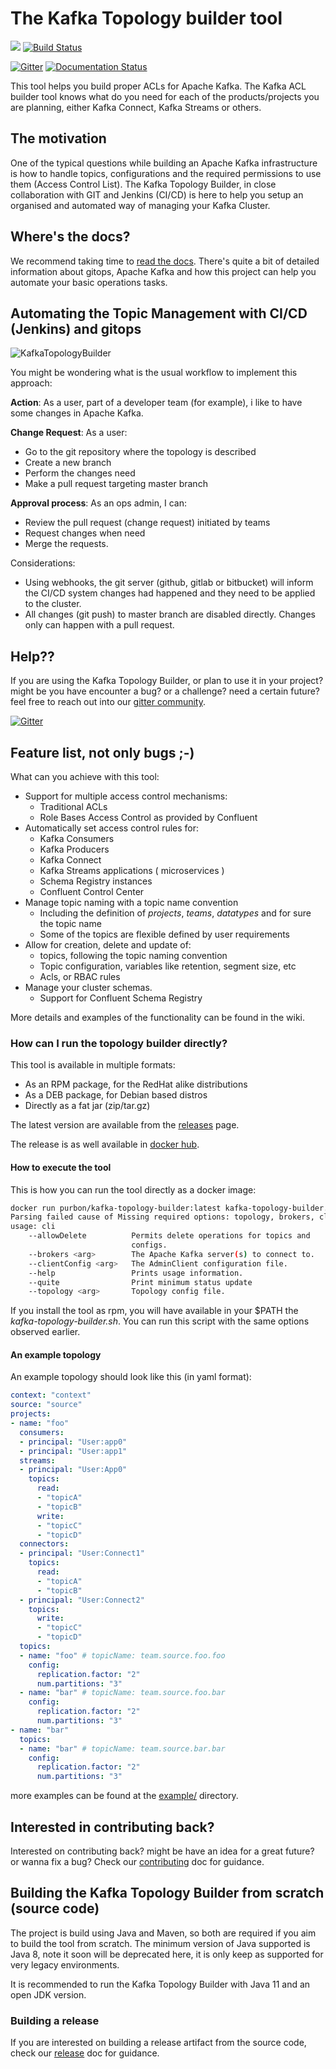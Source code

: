 # The Kafka Topology builder tool

<a href="https://codeclimate.com/github/purbon/kafka-topology-builder/maintainability"><img src="https://api.codeclimate.com/v1/badges/ef4bcda7d1b5fd0a4f1e/maintainability" /></a> [![Build Status](https://travis-ci.org/purbon/kafka-topology-builder.svg?branch=master)](https://travis-ci.org/purbon/kafka-topology-builder)

[![Gitter](https://badges.gitter.im/kafka-topology-builder/community.svg)](https://gitter.im/kafka-topology-builder/community?utm_source=badge&utm_medium=badge&utm_campaign=pr-badge) [![Documentation Status](https://readthedocs.org/projects/kafka-topology-builder/badge/?version=latest)](https://kafka-topology-builder.readthedocs.io/?badge=latest)

This tool helps you build proper ACLs for Apache Kafka. The Kafka ACL builder tool knows what do you
need for each of the products/projects you are planning, either Kafka Connect, Kafka Streams or others.

## The motivation 

One of the typical questions while building an Apache Kafka infrastructure is how to handle topics, 
configurations and the required permissions to use them (Access Control List).
The Kafka Topology Builder, in close collaboration with GIT and Jenkins (CI/CD) is here to help you setup an organised and automated way of managing your Kafka Cluster.

## Where's the docs?

We recommend taking time to [read the docs](https://kafka-topology-builder.readthedocs.io/).
There's quite a bit of detailed information about gitops, Apache Kafka and how this project can help you automate your basic operations tasks.

## Automating the Topic Management with CI/CD (Jenkins) and gitops

![KafkaTopologyBuilder](imgs/kafka-topology-builder.png)

You might be wondering what is the usual workflow to implement this approach:

**Action**: As a user, part of a developer team (for example), i like to have some changes in Apache Kafka.

**Change Request**: As a user:

- Go to the git repository where the topology is described
- Create a new branch
- Perform the changes need
- Make a pull request targeting master branch

**Approval process**: As an ops admin, I can:

- Review the pull request (change request) initiated by teams
- Request changes when need
- Merge the requests.

Considerations:

* Using webhooks, the git server (github, gitlab or bitbucket) will inform the CI/CD system changes had happened and they need to be applied to the cluster.
* All changes (git push) to master branch are disabled directly. 
Changes only can happen with a pull request.

## Help??

If you are using the Kafka Topology Builder, or plan to use it in your project? might be you have encounter a bug? or a challenge?
need a certain future? feel free to reach out into our [gitter community](https://gitter.im/kafka-topology-builder/community).

[![Gitter](https://badges.gitter.im/kafka-topology-builder/community.svg)](https://gitter.im/kafka-topology-builder/community?utm_source=badge&utm_medium=badge&utm_campaign=pr-badge)

## Feature list, not only bugs ;-)

What can you achieve with this tool:

* Support for multiple access control mechanisms:
    * Traditional ACLs
    * Role Bases Access Control as provided by Confluent
* Automatically set access control rules for:
    * Kafka Consumers
    * Kafka Producers
    * Kafka Connect 
    * Kafka Streams applications ( microservices )
    * Schema Registry instances
    * Confluent Control Center
* Manage topic naming with a topic name convention
    * Including the definition of *projects*, *teams*, *datatypes* and for sure the topic name
    * Some of the topics are flexible defined by user requirements
* Allow for creation, delete and update of:
    * topics, following the topic naming convention
    * Topic configuration, variables like retention, segment size, etc
    * Acls, or RBAC rules
* Manage your cluster schemas.
    - Support for Confluent Schema Registry

More details and examples of the functionality can be found in the wiki.  

### How can I run the topology builder directly?

This tool is available in multiple formats:

- As an RPM package, for the RedHat alike distributions
- As a DEB package, for Debian based distros
- Directly as a fat jar (zip/tar.gz)

The latest version are available from the [releases](https://github.com/purbon/kafka-topology-builder/releases) page.

The release is as well available in [docker hub](https://hub.docker.com/r/purbon/kafka-topology-builder).

#### How to execute the tool

This is how you can run the tool directly as a docker image:

```bash 
docker run purbon/kafka-topology-builder:latest kafka-topology-builder.sh  --help
Parsing failed cause of Missing required options: topology, brokers, clientConfig
usage: cli
    --allowDelete          Permits delete operations for topics and
                           configs.
    --brokers <arg>        The Apache Kafka server(s) to connect to.
    --clientConfig <arg>   The AdminClient configuration file.
    --help                 Prints usage information.
    --quite                Print minimum status update
    --topology <arg>       Topology config file.
```

If you install the tool as rpm, you will have available in your $PATH the _kafka-topology-builder.sh_.
You can run this script with the same options observed earlier.  

#### An example topology

An example topology should look like this (in yaml format):

```yaml
context: "context"
source: "source"
projects:
- name: "foo"
  consumers:
  - principal: "User:app0"
  - principal: "User:app1"
  streams:
  - principal: "User:App0"
    topics:
      read:
      - "topicA"
      - "topicB"
      write:
      - "topicC"
      - "topicD"
  connectors:
  - principal: "User:Connect1"
    topics:
      read:
      - "topicA"
      - "topicB"
  - principal: "User:Connect2"
    topics:
      write:
      - "topicC"
      - "topicD"
  topics:
  - name: "foo" # topicName: team.source.foo.foo
    config:
      replication.factor: "2"
      num.partitions: "3"
  - name: "bar" # topicName: team.source.foo.bar
    config:
      replication.factor: "2"
      num.partitions: "3"
- name: "bar"
  topics:
  - name: "bar" # topicName: team.source.bar.bar
    config:
      replication.factor: "2"
      num.partitions: "3"
```

more examples can be found at the [example/](example/) directory.

## Interested in contributing back?

Interested on contributing back? might be have an idea for a great future? or wanna fix a bug? Check our [contributing](CONTRIBUTING.md) doc for guidance.

## Building the Kafka Topology Builder from scratch (source code)

The project is build using Java and Maven, so both are required if you aim to build the tool from scratch.
The minimum version of Java supported is Java 8, note it soon will be deprecated here, it is only keep as supported for very legacy environments.

It is recommended to run the Kafka Topology Builder with Java 11 and an open JDK version.

### Building a release

If you are interested on building a release artifact from the source code, check our [release](RELEASE.md) doc for guidance.
